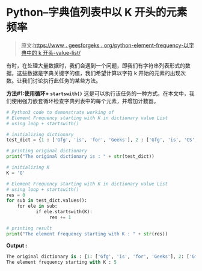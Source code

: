 # Python–字典值列表中以 K 开头的元素频率

> 原文:[https://www . geesforgeks . org/python-element-frequency-以字典中的 k 开头-value-list/](https://www.geeksforgeeks.org/python-element-frequency-starting-with-k-in-dictionary-value-list/)

有时，在处理大量数据时，我们会遇到一个问题，即我们有字符串列表形式的数据，这些数据是字典关键字的值，我们希望计算以字符 k 开始的元素的出现次数。让我们讨论执行此任务的某些方法。

**方法#1:使用循环+ `startswith()`**
这是可以执行该任务的一种方式。在本文中，我们使用强力嵌套循环检查字典列表中的每个元素，并增加计数器。

```py
# Python3 code to demonstrate working of 
# Element Frequency starting with K in dictionary value List
# using loop + startswith()

# initializing dictionary 
test_dict = {1 : ['Gfg', 'is', 'for', 'Geeks'], 2 : ['Gfg', 'is', 'CS', 'God'], 3: ['Gfg', 'best']}

# printing original dictionary 
print("The original dictionary is : " + str(test_dict)) 

# initializing K 
K = 'G'

# Element Frequency starting with K in dictionary value List
# using loop + startswith()
res = 0
for sub in test_dict.values():
    for ele in sub:
           if ele.startswith(K):
                res += 1

# printing result  
print("The element frequency starting with K : " + str(res)) 
```

**Output :**

```py
The original dictionary is : {1: ['Gfg', 'is', 'for', 'Geeks'], 2: ['Gfg', 'is', 'CS', 'God'], 3: ['Gfg', 'best']}
The element frequency starting with K : 5

```